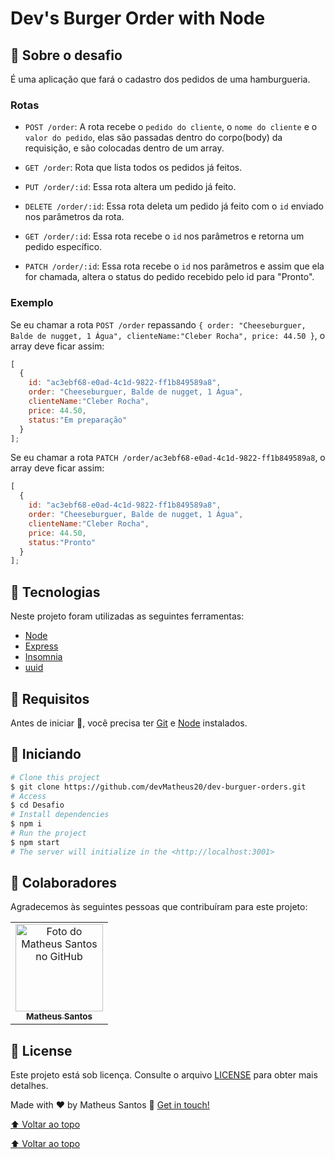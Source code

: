 # Dev's Burger Order with Node

<p id="#top">

## :rocket: Sobre o desafio

É uma aplicação que fará o cadastro dos pedidos de uma hamburgueria.

### Rotas

- `POST /order`: A rota recebe o `pedido do cliente`, o `nome do cliente` e o `valor do pedido`, elas são passadas dentro do corpo(body) da requisição, e são colocadas dentro de um array.


- `GET /order`: Rota que lista todos os pedidos já feitos.

- `PUT /order/:id`: Essa rota altera um pedido já feito.

- `DELETE /order/:id`: Essa rota deleta um pedido já feito com o `id` enviado nos parâmetros da rota.

- `GET /order/:id`: Essa rota recebe o `id` nos parâmetros e retorna um pedido específico.

- `PATCH /order/:id`: Essa rota recebe o `id` nos parâmetros e assim que ela for chamada, altera o status do pedido recebido pelo id para "Pronto".


### Exemplo

Se eu chamar a rota `POST /order` repassando `{ order: "Cheeseburguer, Balde de nugget, 1 Água", clienteName:"Cleber Rocha", price: 44.50 }`,
o array deve ficar assim:

```js
[
  {
    id: "ac3ebf68-e0ad-4c1d-9822-ff1b849589a8",
    order: "Cheeseburguer, Balde de nugget, 1 Água",
    clienteName:"Cleber Rocha", 
    price: 44.50,
    status:"Em preparação"
  }
];
```


Se eu chamar a rota `PATCH /order/ac3ebf68-e0ad-4c1d-9822-ff1b849589a8`,
o array deve ficar assim:

```js
[
  {
    id: "ac3ebf68-e0ad-4c1d-9822-ff1b849589a8",
    order: "Cheeseburguer, Balde de nugget, 1 Água",
    clienteName:"Cleber Rocha", 
    price: 44.50,
    status:"Pronto"
  }
];
```

## :rocket: Tecnologias ##

Neste projeto foram utilizadas as seguintes ferramentas:

- [Node](https://nodejs.org/en/)  
- [Express](https://expressjs.com/pt-br/)
- [Insomnia](https://insomnia.rest/products/insomnia)
- [uuid](https://www.npmjs.com/package/uuid)

## :closed_book: Requisitos ##

Antes de iniciar :checkered_flag:, você precisa ter [Git](https://git-scm.com) e [Node](https://nodejs.org/en/) instalados.

## :checkered_flag: Iniciando ##

```bash
# Clone this project
$ git clone https://github.com/devMatheus20/dev-burguer-orders.git
# Access
$ cd Desafio
# Install dependencies
$ npm i
# Run the project
$ npm start 
# The server will initialize in the <http://localhost:3001>
```

## 🤝 Colaboradores

Agradecemos às seguintes pessoas que contribuíram para este projeto:

<table>
  <tr>
    <td align="center">
      <a href="#">
        <img src="https://avatars.githubusercontent.com/u/90225074?s=400&u=3514f5f6eeb1c9f5c14ad9deb479ae8e8ec8bd6f&v=4" width="140px;" alt="Foto do Matheus Santos no GitHub"/><br>
        <sub>
          <b>Matheus Santos</b>
        </sub>
      </a>
    </td>
  </tr>
</table>

## 📝 License

Este projeto está sob licença. Consulte o arquivo [LICENSE](LICENSE.md) para obter mais detalhes.
  
Made with ♥ by Matheus Santos :wave: <a href="https://www.linkedin.com/in/matheus-santos-souza">Get in touch!</a>

[⬆ Voltar ao topo](#Clinica)<br>

[⬆ Voltar ao topo](#top)<br>
